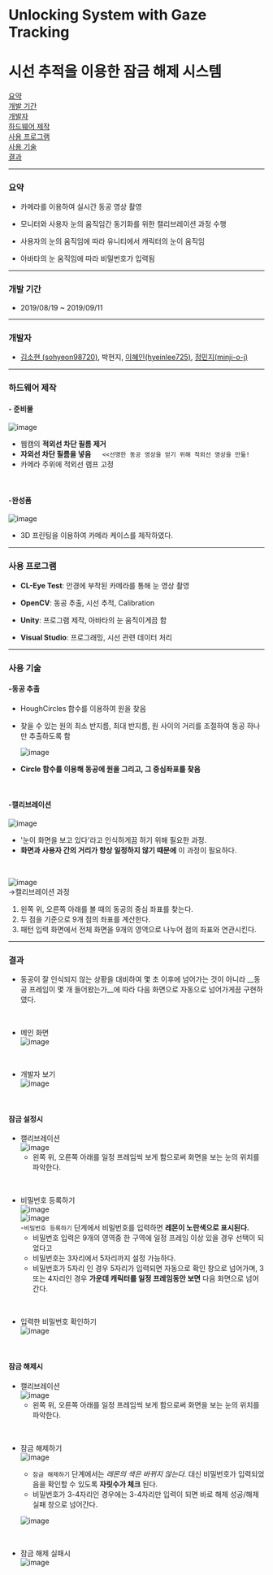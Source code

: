 # Unlocking System with Gaze Tracking
# 시선 추적을 이용한 잠금 해제 시스템
[요약](#요약)  
[개발 기간](#개발-기간)  
[개발자](#개발자)  
[하드웨어 제작](#하드웨어-제작)  
[사용 프로그램](#사용-프로그램)  
[사용 기술](#사용-기술)  
[결과](#결과)

---
### 요약
- 카메라를 이용하여 실시간 동공 영상 촬영
- 모니터와 사용자 눈의 움직임간 동기화를 위한 캘리브레이션 과정 수행

- 사용자의 눈의 움직임에 따라 유니티에서 캐릭터의 눈이 움직임

- 아바타의 눈 움직임에 따라 비밀번호가 입력됨
---
### 개발 기간

- 2019/08/19 ~ 2019/09/11
---
### 개발자

- [김소현 (sohyeon98720)](https://github.com/sohyeon98720), 박현지, [이혜인(hyeinlee725)](https://github.com/hyeinlee725), [정민지(minji-o-j)](https://github.com/minji-o-j) 


--- 
### 하드웨어 제작
#### - 준비물
![image](https://user-images.githubusercontent.com/45448731/75803052-1aec8180-5dc1-11ea-9005-3a1a7a7de31d.png)


- 웹캠의 __적외선 차단 필름 제거__  
- __자외선 차단 필름을 넣음__  　    `<<선명한 동공 영상을 얻기 위해 적외선 영상을 만듦!`  
- 카메라 주위에 적외선 램프 고정
<br>

#### -완성품
![image](https://user-images.githubusercontent.com/45448731/75803296-92baac00-5dc1-11ea-95c0-182f2be12af5.png)
- 3D 프린팅을 이용하여 카메라 케이스를 제작하였다.
---

### 사용 프로그램

-  __CL-Eye Test__: 안경에 부착된 카메라를 통해 눈 영상 촬영

-  __OpenCV__: 동공 추출, 시선 추적, Calibration

-  __Unity__: 프로그램 제작, 아바타의 눈 움직이게끔 함

-  __Visual Studio__: 프로그래밍, 시선 관련 데이터 처리

---
### 사용 기술
#### -동공 추출
- HoughCircles 함수를 이용하여 원을 찾음  
- 찾을 수 있는 원의 최소 반지름, 최대 반지름, 원 사이의 거리를 조절하여 동공 하나만 추출하도록 함

    ![image](https://user-images.githubusercontent.com/45448731/75806335-cb10b900-5dc6-11ea-8a4e-0ba68616577a.png)
- __Circle 함수를 이용해 동공에 원을 그리고, 그 중심좌표를 찾음__
<br>

#### -캘리브레이션
![image](https://user-images.githubusercontent.com/45448731/75952876-55563b80-5ef3-11ea-9194-05cfbc111283.png)
- '눈이 화면을 보고 있다'라고 인식하게끔 하기 위해 필요한 과정.
- __화면과 사용자 간의 거리가 항상 일정하지 않기 때문에__ 이 과정이 필요하다.  
<br>

![image](https://user-images.githubusercontent.com/45448731/75953050-c4339480-5ef3-11ea-95eb-984fdabf579e.png)  
→캘리브레이션 과정
1. 왼쪽 위, 오른쪽 아래를 볼 때의 동공의 중심 좌표를 찾는다.
2. 두 점을 기준으로 9개 점의 좌표를 계산한다.
3. 패턴 입력 화면에서 전체 화면을 9개의 영역으로 나누어 점의 좌표와 연관시킨다.

---
### 결과

- 동공이 잘 인식되지 않는 상황을 대비하여 몇 초 이후에 넘어가는 것이 아니라 __동공 프레임이 몇 개 들어왔는가__에 따라 다음 화면으로 자동으로 넘어가게끔 구현하였다.
<br>

- 메인 화면  
![image](https://user-images.githubusercontent.com/45448731/76137002-5d40e780-607b-11ea-9bfe-c3b7c7bd50fc.png)
<br>

- 개발자 보기  
![image](https://user-images.githubusercontent.com/45448731/76137003-603bd800-607b-11ea-8662-4368fe8b5f24.png)
<br>

#### 잠금 설정시  
- 캘리브레이션  
![image](https://user-images.githubusercontent.com/45448731/76137035-aee97200-607b-11ea-9d4a-828f16d0a0b3.png)
    - 왼쪽 위, 오른쪽 아래를 일정 프레임씩 보게 함으로써 화면을 보는 눈의 위치를 파악한다.  
<br>

- 비밀번호 등록하기  
![image](https://user-images.githubusercontent.com/45448731/76137062-11db0900-607c-11ea-895f-6731286e769d.png)  
![image](https://user-images.githubusercontent.com/45448731/76137081-3fc04d80-607c-11ea-9e83-8625c66f02d8.png)  
    -`비밀번호 등록하기` 단계에서 비밀번호를 입력하면 **레몬이 노란색으로 표시된다.**
    - 비밀번호 입력은 9개의 영역중 한 구역에 일정 프레임 이상 있을 경우 선택이 되었다고 
    - 비밀번호는 3자리에서 5자리까지 설정 가능하다.
    - 비밀번호가 5자리 인 경우 5자리가 입력되면 자동으로 확인 창으로 넘어가며, 3 또는 4자리인 경우 __가운데 캐릭터를 일정 프레임동안 보면__ 다음 화면으로 넘어간다. 
<br>

- 입력한 비밀번호 확인하기  
![image](https://user-images.githubusercontent.com/45448731/76137039-bb6dca80-607b-11ea-89c1-f4065723c220.png)
<br>

#### 잠금 해제시
- 캘리브레이션  
![image](https://user-images.githubusercontent.com/45448731/76137035-aee97200-607b-11ea-9d4a-828f16d0a0b3.png)
    - 왼쪽 위, 오른쪽 아래를 일정 프레임씩 보게 함으로써 화면을 보는 눈의 위치를 파악한다.
<br>

- 잠금 해제하기  
![image](https://user-images.githubusercontent.com/45448731/76139691-0bf22180-6096-11ea-9357-38ced3db434d.png)  
    - `잠금 해제하기` 단계에서는 _레몬의 색은 바뀌지 않는다._ 대신 비밀번호가 입력되었음을 확인할 수 있도록 __자릿수가 체크__ 된다.  
    - 비밀번호가 3-4자리인 경우에는 3-4자리만 입력이 되면 바로 해제 성공/해제 실패 창으로 넘어간다.

  ![image](https://user-images.githubusercontent.com/45448731/76139692-0e547b80-6096-11ea-8fd6-889a8d89f7bf.png)
<br>

- 잠금 해제 실패시  
![image](https://user-images.githubusercontent.com/45448731/76139694-10b6d580-6096-11ea-89d6-752da0c356fe.png)
<br>
